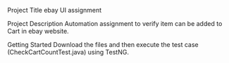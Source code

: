 Project Title 
ebay UI assignment

Project Description
Automation assignment to verify item can be added to Cart in ebay website.

Getting Started
Download the files and then execute the test case (CheckCartCountTest.java) using TestNG.


